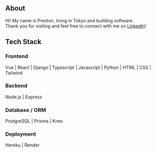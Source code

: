 ## About
Hi! My name is Preston, living in Tokyo and building software. </br>
Thank you for visiting and feel free to connect with me on [LinkedIn](https://www.linkedin.com/in/preston-boardman-8210a671/)!

## Tech Stack

### Frontend
Vue | React | Django | Typescript | Javascript | Python | HTML | CSS | Tailwind

### Backend 
Node.js | Express

### Database / ORM
PostgreSQL | Prisma | Knex

### Deployment
Heroku | Render
